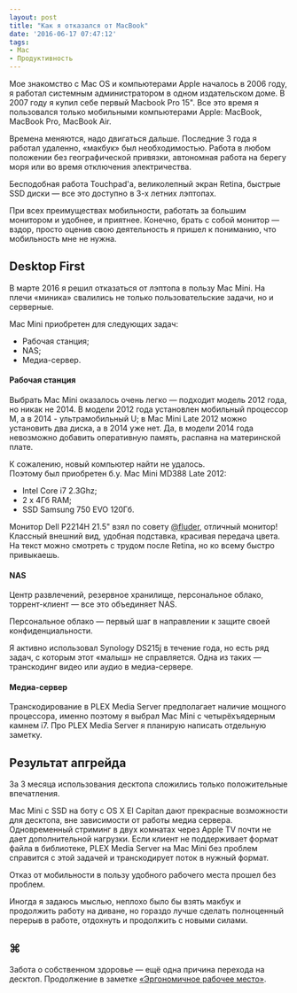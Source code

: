 ```yaml
---
layout: post
title: "Как я отказался от MacBook"
date: '2016-06-17 07:47:12'
tags:
- Mac
- Продуктивность
---
```


Мое знакомство с Mac OS и компьютерами Apple началось в 2006 году, я работал системным администратором в одном издательском доме. В 2007 году я купил себе первый Macbook Pro 15". Все это время я пользовался только мобильными компьютерами Apple: MacBook, MacBook Pro, MacBook Air.

Времена меняются, надо двигаться дальше. Последние 3 года я работал удаленно, «макбук» был необходимостью.  Работа в любом положении без географической привязки, автономная работа на берегу моря или во время отключения электричества. 

Бесподобная работа Touchpad'a, великолепный экран Retina, быстрые SSD диски — все это доступно в 3-х летних лэптопах. 

При всех преимуществах мобильности, работать за большим монитором и удобнее, и приятнее. Конечно, брать с собой монитор — вздор, просто оценив свою деятельность я пришел к пониманию, что мобильность мне не нужна. 


## Desktop First
В марте 2016 я решил отказаться от лэптопа в пользу Mac Mini. На плечи «миника» свалились не только пользовательские задачи, но и серверные.

Mac Mini приобретен для следующих задач:  
- Рабочая станция;  
- NAS;  
- Медиа-сервер.  

#### Рабочая станция
Выбрать Mac Mini оказалось очень легко — подходит модель 2012 года, но никак не 2014. В модели 2012 года установлен мобильный процессор M, а в 2014 - ультрамобильный U; в Mac Mini Late 2012 можно установить два диска, а в 2014 уже нет. Да, в модели 2014 года невозможно добавить оперативную память, распаяна на материнской плате.

К сожалению, новый компьютер найти не удалось.  
Поэтому был приобретен б.у. Mac Mini MD388 Late 2012:  
- Intel Core i7 2.3Ghz;  
- 2 x 4Гб RAM;  
- SSD Samsung 750 EVO 120Гб.  

Монитор Dell P2214H 21.5" взял по совету [@fluder](https://fluder.co/), отличный монитор! Классный внешний вид, удобная подставка, красивая передача цвета. На текст можно смотреть с трудом после Retina, но ко всему быстро привыкаешь. 

#### NAS
Центр развлечений, резервное хранилище, персональное облако, торрент-клиент — все это объединяет NAS. 

Персональное облако — первый шаг в направлении к защите своей конфиденциальности. 

Я активно использовал Synology DS215j в течение года, но есть ряд задач, с которым этот «малыш» не справляется. Одна из таких — транскодинг видео или аудио в медиа-сервере.


#### Медиа-сервер
Транскодирование в PLEX Media Server предполагает наличие мощного процессора, именно поэтому я выбрал Mac Mini с четырёхъядерным камнем i7.  Про PLEX Media Server я планирую написать отдельную заметку.


## Результат апгрейда
За 3 месяца использования десктопа сложились только положительные впечатления. 

Mac Mini с SSD на боту с OS X El Capitan дают прекрасные возможности для десктопа, вне зависимости от работы медиа сервера. Одновременный стриминг в двух комнатах через Apple TV почти не дает дополнительной нагрузки. Если клиент не поддерживает формат файла в библиотеке, PLEX Media Server на Mac Mini без проблем справится с этой задачей и транскодирует поток в нужный формат.

Отказ от мобильности в пользу удобного рабочего места прошел без проблем.  

Иногда я задаюсь мыслью, неплохо было бы взять макбук и продолжить работу на диване, но гораздо лучше сделать полноценный перерыв в работе, отдохнуть и продолжить с новыми силами.

## ⌘
Забота о собственном здоровье — ещё одна причина перехода на десктоп. Продолжение в заметке [«Эргономичное рабочее место»](http://pavel.miroshnichen.co/2016/06/18/workspace/).




